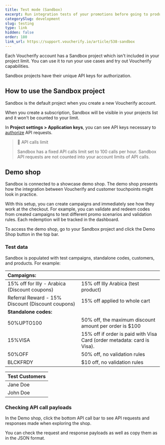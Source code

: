 ```yaml
---
title: Test mode (Sandbox)
excerpt: Run integration tests of your promotions before going to production
categorySlug: development
slug: testing
type: link
hidden: false
order: 180
link_url: https://support.voucherify.io/article/538-sandbox
---
```


Each Voucherify account has a Sandbox project which isn't included in your project limit. You can use it to run your use cases and try out Voucherify capabilities. 

Sandbox projects have their unique API keys for authorization.

## How to use the Sandbox project

Sandbox is the default project when you create a new Voucherify account. 

When you create a subscription, Sandbox will be visible in your projects list and it won't be counted to your limit.

In **Project settings > Application keys**, you can see API keys necessary to [authorize](doc:authentication) API requests. 

> 📘 API calls limit
> 
> Sandbox has a fixed API calls limit set to 100 calls per hour. Sandbox API requests are not counted into your account limits of API calls.

## Demo shop

Sandbox is connected to a showcase demo shop. The demo shop presents how the integration between Voucherify and customer touchpoints might look in practice. 

With this setup, you can create campaigns and immediately see how they work at the checkout. For example, you can validate and redeem codes from created campaigns to test different promo scenarios and validation rules. Each redemption will be tracked in the dashboard.

To access the demo shop, go to your Sandbox project and click the Demo Shop button in the top bar.

### Test data

Sandbox is populated with test campaigns, standalone codes, customers, and products. For example:

| **Campaigns:**                                    |                                                                         |
| :------------------------------------------------ | :---------------------------------------------------------------------- |
| 15% off for Illy - Arabica (Discount coupons)     | 15% off Illy Arabica (test product)                                     |
| Referral Reward - 15% Discount (Discount coupons) | 15% off applied to whole cart                                           |
| **Standalone codes:**                             |                                                                         |
| 50%UPTO100                                        | 50% off, the maximum discount amount per order is $100                  |
| 15%VISA                                           | 15% off if order is paid with Visa Card (order metadata: card is Visa). |
| 50%OFF                                            | 50% off, no validation rules                                            |
| BLCKFRDY                                          | $10 off, no validation rules                                            |

| **Test Customers** |
| :----------------- |
| Jane Doe           |
| John Doe           |

### Checking API call payloads

In the Demo shop, click the bottom API call bar to see API requests and responses made when exploring the shop.

You can check the request and response payloads as well as copy them as in the JSON format.